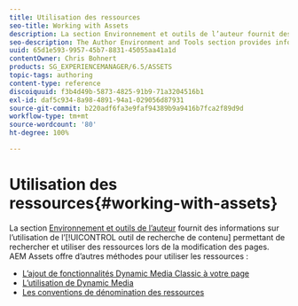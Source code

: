 ```yaml
---
title: Utilisation des ressources
seo-title: Working with Assets
description: La section Environnement et outils de l’auteur fournit des informations sur l’utilisation de l’outil de recherche de contenu permettant de rechercher et utiliser des ressources lors de la modification des pages. AEM Assets offre d’autres méthodes pour utiliser les ressources.
seo-description: The Author Environment and Tools section provides information about using Content Finder to find and use assets when editing pages. AEM Assets provides other methods for working with assets.
uuid: 65d1e593-9957-45b7-8831-45055aa41a1d
contentOwner: Chris Bohnert
products: SG_EXPERIENCEMANAGER/6.5/ASSETS
topic-tags: authoring
content-type: reference
discoiquuid: f3b4d49b-5873-4825-91b9-71a3204516b1
exl-id: daf5c934-8a98-4891-94a1-029056d87931
source-git-commit: b220adf6fa3e9faf94389b9a9416b7fca2f89d9d
workflow-type: tm+mt
source-wordcount: '80'
ht-degree: 100%

---
```


# Utilisation des ressources{#working-with-assets}

La section [Environnement et outils de l’auteur](/help/sites-authoring/author-environment-tools.md) fournit des informations sur l’utilisation de l’[!UICONTROL outil de recherche de contenu] permettant de rechercher et utiliser des ressources lors de la modification des pages. AEM Assets offre d’autres méthodes pour utiliser les ressources :

* [L’ajout de fonctionnalités Dynamic Media Classic à votre page](/help/sites-classic-ui-authoring/manage-assets-classic-s7.md)
* [L’utilisation de Dynamic Media](/help/sites-classic-ui-authoring/dynamic-media-assets.md)
* [Les conventions de dénomination des ressources](/help/sites-classic-ui-authoring/asset-naming-conventions.md)
